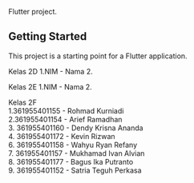 Flutter project.

## Getting Started

This project is a starting point for a Flutter application.

Kelas 2D
1.NIM - Nama
2. 

Kelas 2E
1.NIM - Nama
2.

Kelas 2F
<br>
1.361955401155 - Rohmad Kurniadi
<br>
2.361955401154 - Arief Ramadhan
<br>
3. 361955401160 - Dendy Krisna Ananda
<br>
4. 361955401172 - Kevin Rizwan
<br>
6. 361955401158 - Wahyu Ryan Refany
<br>
7. 361955401157 - Mukhamad Ivan Alvian
<br>
8. 361955401177 - Bagus Ika Putranto
<br>
9. 361955401152 - Satria Teguh Perkasa
